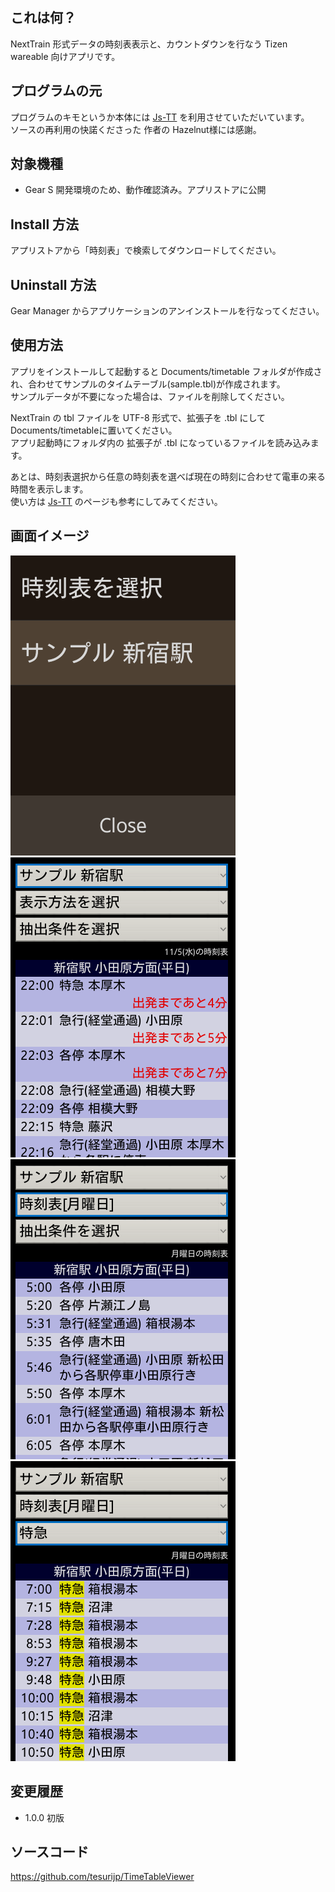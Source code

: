 ## これは何？
NextTrain 形式データの時刻表表示と、カウントダウンを行なう Tizen wareable 向けアプリです。

## プログラムの元
プログラムのキモというか本体には [Js-TT](http://hazelnutworks.com/cgi-bin/wiki/wiki.cgi?page=Js-TT) を利用させていただいています。  
ソースの再利用の快諾くださった 作者の Hazelnut様には感謝。


## 対象機種
 - Gear S  開発環境のため、動作確認済み。アプリストアに公開

## Install 方法
アプリストアから「時刻表」で検索してダウンロードしてください。

## Uninstall 方法
Gear Manager からアプリケーションのアンインストールを行なってください。

## 使用方法 
アプリをインストールして起動すると Documents/timetable フォルダが作成され、合わせてサンプルのタイムテーブル(sample.tbl)が作成されます。  
サンプルデータが不要になった場合は、ファイルを削除してください。

NextTrain の tbl ファイルを UTF-8 形式で、拡張子を .tbl にして Documents/timetableに置いてください。  
アプリ起動時にフォルダ内の 拡張子が .tbl になっているファイルを読み込みます。

あとは、時刻表選択から任意の時刻表を選べば現在の時刻に合わせて電車の来る時間を表示します。  
使い方は [Js-TT](http://hazelnutworks.com/cgi-bin/wiki/wiki.cgi?page=Js-TT) のページも参考にしてみてください。

## 画面イメージ
![Screenshot1](/images/TimeTable/Screenshot1.png)
![Screenshot2](/images/TimeTable/Screenshot2.png)
![Screenshot3](/images/TimeTable/Screenshot3.png)
![Screenshot4](/images/TimeTable/Screenshot4.png)

## 変更履歴
 - 1.0.0 初版

## ソースコード
https://github.com/tesurijp/TimeTableViewer
